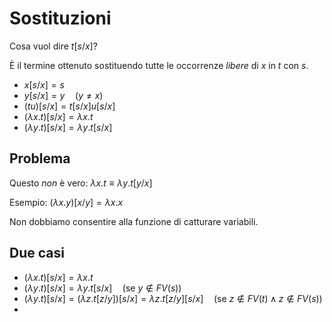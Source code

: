 # Sostituzioni

Cosa vuol dire $t[s/x]$?

È il termine ottenuto sostituendo tutte le occorrenze *libere* di $x$ in $t$ con $s$.

- $x[s/x]=s$
- $y[s/x]=y \quad (y \neq x)$
- $(tu)[s/x]=t[s/x]u[s/x]$
- $(\lambda x.t)[s/x]=\lambda x.t$
- $(\lambda y.t)[s/x]=\lambda y.t[s/x]$

## Problema

Questo *non* è vero: $\lambda x.t \equiv \lambda y.t[y/x]$

Esempio: $(\lambda x.y)[x/y]=\lambda x.x$

Non dobbiamo consentire alla funzione di catturare variabili.

## Due casi

- $(\lambda x.t)[s/x]= \lambda x.t$
- $(\lambda y.t)[s/x]=\lambda y.t[s/x] \quad (\text{se } y \not \in FV(s))$
- $(\lambda y.t)[s/x]=(\lambda z.t[z/y])[s/x]=\lambda z.t[z/y][s/x] \quad (\text{se } z \not \in FV(t) \land z \not \in FV(s))$
- 